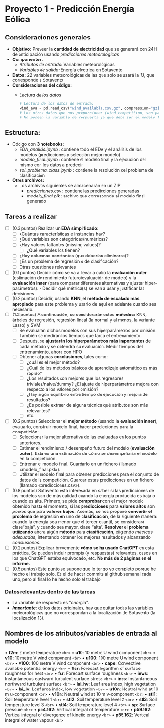 # Proyecto 1 - Predicción Energía Eólica

## Consideraciones generales

* **Objetivo:** Preveer la **cantidad de electricidad** que se generará con 24H de anticipación usando *predicciones meteorológicas*
* **Componentes:**
  * *Atributos de entrada:* Variables meteorológicas
  * *Variables* *de salida:* Energía eléctrica en Sotavento
* **Datos:** 22 variables meteorológicas de las que solo se usará la *13*, que corresponde a Sotavento
* **Consideraciones del código:**
  * *Lectura de los datos*

    ```python
    # Lectura de los datos de entrada:
    wind_ava = pd.read_csv("wind_available.csv.gz", compression="gzip")
    # Los otros datos que nos proporcionan (wind_competition) son para el modelo final
    # No poseen la variable de respuesta ya que debe ser el modelo final el que lo prediga
    ```

## Estructura:

* Código con **3 notebooks:**
  * *EDA_analisis.ipynb* : contiene todo el EDA y el análisis de los modelos (predicciones y selección mejor modelo)
  * *modelo_final.ipynb* : contiene el modelo final y la ejecución del mismo con los datos a predecir
  * *sol_problema_class.ipynb* : contiene la resolución del problema de clasificación
* **Otros archivos:**
  * Los archivos siguientes se almacenarán en un ZIP
    * *predicciones.csv* : contiene las predicciones generadas
    * *modelo_final.plk* : archivo que corresponde al modelo final generado

## Tareas a realizar

* [ ] (0.3 puntos) Realizar un **EDA simplificado**:
  * [ ] ¿Cuántas características e instancias hay?
  * [ ] ¿Qué variables son categóricas/numéricas?
  * [ ] ¿Hay valores faltantes (missing values)?
    * [ ] ¿Qué variables los tienen?
  * [ ] ¿Hay columnas constantes (que deberían eliminarse)?
  * [ ] ¿Es un problema de regresión o de clasificación?
  * [ ] Otras cuestiones relevantes
* [ ] (0.1 puntos) Decidir cómo se va a llevar a cabo la **evaluación outer** (estimación de rendimiento futuro/evaluación de modelo) y la **evaluación inner** (para comparar diferentes alternativas y ajustar hiper-parámetros).                                                                                                                                                                        - Decidir qué métrica(s) se van a usar y justificar las decisiones.
* [ ] (0.2 puntos) Decidir, usando **KNN**, el **método de escalado más apropiado** para este problema y usarlo
  de aquí en adelante cuando sea necesario.
* [ ] (1.2 puntos) A continuación, se considerarán estos **métodos**: KNN, árboles de regresión, regresión
  lineal (la normal y al menos, la variante Lasso) y SVM:
  * [ ] Se evaluarán dichos modelos con sus hiperparámetros por omisión. También se medirán los
    tiempos que tarda el entrenamiento.
  * [ ] Después, se **ajustarán los hiperparámetros más importantes** de cada método y se obtendrá
    su evaluación. Medir tiempos del entrenamiento, ahora con HPO.
  * [ ] Obtener algunas **conclusiones**, tales como:
    * [ ] ¿cuál es el mejor método?
    * [ ] ¿Cuál de los métodos básicos de aprendizaje automático es más rápido?
    * [ ] ¿Los resultados son mejores que los regresores triviales/naive/dummy? ¿El ajuste de hiperparámetros mejora con respecto a los valores por omisión?
    * [ ] ¿Hay algún equilibrio entre tiempo de ejecución y mejora de resultados?
    * [ ] ¿Es posible extraer de alguna técnica qué atributos son más relevantes?
    * [ ] etc.
* [ ] (0.2 puntos) Seleccionar el **mejor método** (usando la **evaluación inner**), evaluarlo, construir modelo
  final, hacer predicciones para la competición:
  * [ ] Seleccionar la mejor alternativa de las evaluadas en los puntos anteriores.
  * [ ] Estimar el rendimiento / desempeño futuro del modelo (**evaluación outer**). Esta es una
    estimación de cómo se desempeñaría el modelo en la competición.
  * [ ] Entrenar el modelo final. Guardarlo en un fichero (llamado «modelo_final.pkl»).
  * [ ] Utilizar el modelo final para obtener predicciones para el conjunto de datos de la
    competición. Guardar estas predicciones en un fichero (llamado «predicciones.csv»).
* [ ] (0.8 puntos) Sotavento está interesada en saber si las predicciones de los modelos son de más calidad
  cuando la energía producida es baja o cuando es alta. Primero, se pide **comprobar** con el mejor
  modelo obtenido hasta el momento, si las **predicciones** para **valores altos** son *peores* que para **valores
  bajos**. Además, se nos propone **convertir el problema** de regresión **en** uno de **clasificación**, de la
  siguiente manera: cuando la energía sea menor que el tercer cuantil, se considerará clase“baja”, y
  cuando sea mayor, clase “alta”. **Resolver** el **problema** **utilizando** ahora algún **método** para
  **clasificación**, eligiendo *métricas adecuadas*, intentando obtener los mejores resultados y alcanzando
  *conclusiones*.
* [ ] (0.2 puntos) Explicar brevemente **cómo se ha usado ChatGPT** en esta práctica. Se pueden incluir
  prompts (y respuestas) relevantes, casos en los que ChatGPT estaba equivocado, etc. **No más de 2
  páginas en el informe.**
* [ ] (0.5 puntos) Este punto se supone que lo tengo yo completo porque he hecho el trabajo solo. Es el de hacer commits al github semanal cada uno, pero al final lo he hecho solo el trabajo

### Datos relevantes dentro de las tareas

- La variable de respuesta es "*energía*".
- ***Importante***: de los datos originales, hay que quitar todas las variables meteorológicas que no correspondan a la localización de Sotavento (la localización 13).

## Nombres de los atributos/variables de entrada al modelo

• **t2m**: 2 metre temperature `<br>`
• **u10**: 10 metre U wind component `<br>`
• **v10**: 10 metre V wind component `<br>`
• **u100**: 100 metre U wind component `<br>`
• **v100**: 100 metre V wind component `<br>`
• **cape**: Convective available potential energy `<br>`
• **flsr**: Forecast logarithm of surface roughness for heat `<br>`
• **fsr**: Forecast surface roughness `<br>`
• **iews**: Instantaneous eastward turbulent surface stress `<br>`
• **inss**: Instantaneous northward turbulent surface `<br>`
• **lai_hv**: Leaf area index, high vegetation `<br>`
• **lai_lv**: Leaf area index, low vegetation `<br>`
• **u10n**: Neutral wind at 10 m u-component `<br>`
• **v10n**: Neutral wind at 10 m v-component `<br>`
• **stl1**: Soil temperature level 1 `<br>`
• **stl2**: Soil temperature level 2 `<br>`
• **stl3**: Soil temperature level 3 `<br>`
• **stl4**: Soil temperature level 4 `<br>`
• **sp**: Surface pressure `<br>`
• **p54.162**: Vertical integral of temperature `<br>`
• **p59.162**: Vertical integral of divergence of kinetic energy `<br>`
• **p55.162**: Vertical integral of water vapour `<br>`
